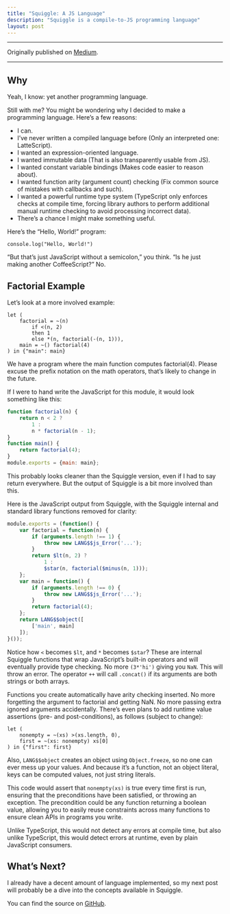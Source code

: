 ```yaml
---
title: "Squiggle: A JS Language"
description: "Squiggle is a compile-to-JS programming language"
layout: post
---
```


* * *

Originally published on [Medium](https://medium.com/@wavebeem/squiggle-a-compile-to-js-language-771e1a4abe5d).

* * *

## Why

Yeah, I know: yet another programming language.

Still with me? You might be wondering why I decided to make a programming language. Here’s a few reasons:

- I can.
- I’ve never written a compiled language before (Only an interpreted one: LatteScript).
- I wanted an expression-oriented language.
-  I wanted immutable data (That is also transparently usable from JS).
- I wanted constant variable bindings (Makes code easier to reason about).
- I wanted function arity (argument count) checking (Fix common source of mistakes with callbacks and such).
- I wanted a powerful runtime type system (TypeScript only enforces checks at compile time, forcing library authors to perform additional manual runtime checking to avoid processing incorrect data).
- There’s a chance I might make something useful.

Here’s the “Hello, World!” program:

```
console.log("Hello, World!")
```

“But that’s just JavaScript without a semicolon,” you think.
“Is he just making another CoffeeScript?”
No.

## Factorial Example

Let’s look at a more involved example:

```
let (
    factorial = ~(n)
        if <(n, 2)
        then 1
        else *(n, factorial(-(n, 1))),
    main = ~() factorial(4)
) in {"main": main}
```

We have a program where the main function computes factorial(4). Please excuse the prefix notation on the math operators, that’s likely to change in the future.

If I were to hand write the JavaScript for this module, it would look something like this:

```js
function factorial(n) {
    return n < 2 ?
        1 :
        n * factorial(n - 1);
}
function main() {
    return factorial(4);
}
module.exports = {main: main};
```

This probably looks cleaner than the Squiggle version, even if I had to say return everywhere. But the output of Squiggle is a bit more involved than this.

Here is the JavaScript output from Squiggle, with the Squiggle internal and standard library functions removed for clarity:

```js
module.exports = (function() {
    var factorial = function(n) {
        if (arguments.length !== 1) {
            throw new LANG$$js_Error('...');
        }
        return $lt(n, 2) ?
            1 :
            $star(n, factorial($minus(n, 1)));
    };
    var main = function() {
        if (arguments.length !== 0) {
            throw new LANG$$js_Error('...');
        }
        return factorial(4);
    };
    return LANG$$object([
        ['main', main]
    ]);
}());
```

Notice how `<` becomes `$lt`, and `*` becomes `$star`? These are internal Squiggle functions that wrap JavaScript’s built-in operators and will eventually provide type checking. No more `(3*'hi')` giving you `NaN`. This will throw an error. The operator `++` will call `.concat()` if its arguments are both strings or both arrays.

Functions you create automatically have arity checking inserted. No more forgetting the argument to factorial and getting NaN. No more passing extra ignored arguments accidentally. There’s even plans to add runtime value assertions (pre- and post-conditions), as follows (subject to change):

```
let (
    nonempty = ~(xs) >(xs.length, 0),
    first = ~(xs: nonempty) xs[0]
) in {"first": first}
```

Also, `LANG$$object` creates an object using `Object.freeze`, so no one can ever mess up your values. And because it’s a function, not an object literal, keys can be computed values, not just string literals.

This code would assert that `nonempty(xs)` is true every time first is run, ensuring that the preconditions have been satisfied, or throwing an exception. The precondition could be any function returning a boolean value, allowing you to easily reuse constraints across many functions to ensure clean APIs in programs you write.

Unlike TypeScript, this would not detect any errors at compile time, but also unlike TypeScript, this would detect errors at runtime, even by plain JavaScript consumers.

## What’s Next?

I already have a decent amount of language implemented, so my next post will probably be a dive into the concepts available in Squiggle.

You can find the source on [GitHub](https://github.com/squiggle-lang/squiggle-lang).

